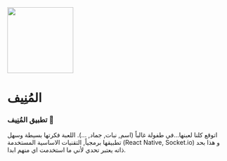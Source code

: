 <img src="https://user-images.githubusercontent.com/67074750/172014157-31dc1e76-960d-4437-8dd4-7e0a314b6c14.png"  width="150" />


# المُنِيف

### تطبيق المُنِيف 📝
اتوقع كلنا لعبنها...في طفولة غالباً (اسم, نبات, جماد, ...). اللعبة فكرتها بسيطة وسهل تطبيقها برمجياً, التقنيات الاساسية المستخدمة (React Native, Socket.io) و هذا بحد ذاته يعتبر تحدي لأني ما استخدمت اي منهم ابدا.

